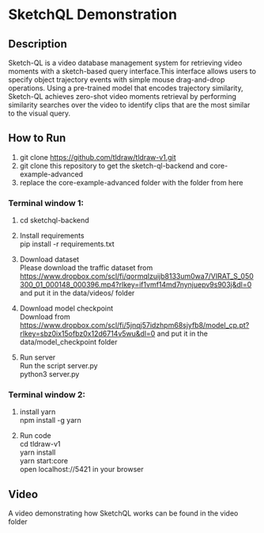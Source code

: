
# SketchQL Demonstration

## Description

Sketch-QL is a video database management system for retrieving video moments with a sketch-based query interface.This interface allows users to specify object trajectory events with simple mouse drag-and-drop operations.
Using a pre-trained model that encodes trajectory similarity, Sketch-QL achieves zero-shot video moments retrieval by performing similarity searches over the video to identify clips that are the most similar to the visual query. 

## How to Run

1. git clone https://github.com/tldraw/tldraw-v1.git
2. git clone this repository to get the sketch-ql-backend and core-example-advanced
3. replace the core-example-advanced folder with the folder from here 

### Terminal window 1:

1. cd sketchql-backend

2. Install requirements\
pip install -r requirements.txt

3. Download dataset\
Please download the traffic dataset from https://www.dropbox.com/scl/fi/qormqlzuijb8133um0wa7/VIRAT_S_050300_01_000148_000396.mp4?rlkey=if1vmf14md7nynjuepv9s903j&dl=0 and put it in the data/videos/ folder

4. Download model checkpoint\
Download from https://www.dropbox.com/scl/fi/5jnqj57idzhpm68sjyfb8/model_cp.pt?rlkey=sbz0ix15ofbz0x12d6714v5wu&dl=0 and put it in the data/model_checkpoint folder

5. Run server\
Run the script server.py\
python3 server.py

### Terminal window 2:

1. install yarn\
npm install -g yarn

2. Run code\
cd tldraw-v1\
yarn install\
yarn start:core\
open localhost://5421 in your browser


## Video
A video demonstrating how SketchQL works can be found in the video folder


